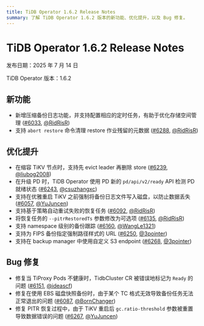 ```yaml
---
title: TiDB Operator 1.6.2 Release Notes
summary: 了解 TiDB Operator 1.6.2 版本的新功能、优化提升，以及 Bug 修复。
---
```


# TiDB Operator 1.6.2 Release Notes

发布日期：2025 年 7 月 14 日

TiDB Operator 版本：1.6.2

## 新功能

- 新增压缩备份日志功能，并支持配置相应的定时任务，有助于优化存储空间管理 ([#6033](https://github.com/pingcap/tidb-operator/pull/6033), [@RidRisR](https://github.com/RidRisR))
- 支持 `abort restore` 命令清理 restore 作业残留的元数据 ([#6288](https://github.com/pingcap/tidb-operator/pull/6288), [@RidRisR](https://github.com/RidRisR))

## 优化提升

- 在缩容 TiKV 节点时，支持先 evict leader 再删除 store ([#6239](https://github.com/pingcap/tidb-operator/pull/6239), [@liubog2008](https://github.com/liubog2008))
- 在升级 PD 时，TiDB Operator 使用 PD 新的 `pd/api/v2/ready` API 检测 PD 就绪状态 ([#6243](https://github.com/pingcap/tidb-operator/pull/6243), [@csuzhangxc](https://github.com/csuzhangxc))
- 支持在优雅重启 TiKV 之前强制将备份日志文件写入磁盘，以防止数据丢失 ([#6057](https://github.com/pingcap/tidb-operator/pull/6057), [@YuJuncen](https://github.com/YuJuncen))
- 支持基于策略自动重试失败的恢复任务 ([#6092](https://github.com/pingcap/tidb-operator/pull/6092), [@RidRisR](https://github.com/RidRisR))
- 将恢复任务的 `--pitrRestoredTs` 参数修改为可选项 ([#6135](https://github.com/pingcap/tidb-operator/pull/6135), [@RidRisR](https://github.com/RidRisR))
- 支持 namespace 级别的备份跟踪 ([#6160](https://github.com/pingcap/tidb-operator/pull/6160), [@WangLe1321](https://github.com/WangLe1321))
- 支持为 FIPS 备份指定强制路径样式的 URL ([#6250](https://github.com/pingcap/tidb-operator/pull/6250), [@3pointer](https://github.com/3pointer))
- 支持在 backup manager 中使用自定义 S3 endpoint ([#6268](https://github.com/pingcap/tidb-operator/pull/6268), [@3pointer](https://github.com/3pointer))

## Bug 修复

- 修复当 TiProxy Pods 不健康时，TidbCluster CR 被错误地标记为 `Ready` 的问题 ([#6151](https://github.com/pingcap/tidb-operator/pull/6151), [@ideascf](https://github.com/ideascf))
- 修复在使用 EBS 磁盘快照备份时，由于某个 TC 格式无效导致备份任务无法正常退出的问题 ([#6087](https://github.com/pingcap/tidb-operator/pull/6087), [@BornChanger](https://github.com/BornChanger))
- 修复 PITR 恢复过程中，由于 TiKV 重启后 `gc.ratio-threshold` 参数被重置导致数据错误的问题 ([#6267](https://github.com/pingcap/tidb-operator/pull/6267), [@YuJuncen](https://github.com/YuJuncen))
